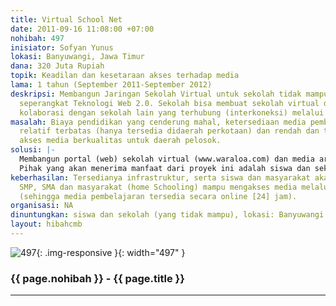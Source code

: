 ```yaml
---
title: Virtual School Net
date: 2011-09-16 11:08:00 +07:00
nohibah: 497
inisiator: Sofyan Yunus
lokasi: Banyuwangi, Jawa Timur
dana: 320 Juta Rupiah
topik: Keadilan dan kesetaraan akses terhadap media
lama: 1 tahun (September 2011-September 2012)
deskripsi: Membangun Jaringan Sekolah Virtual untuk sekolah tidak mampu dengan menggunakan
  seperangkat Teknologi Web 2.0. Sekolah bisa membuat sekolah virtual dan dan melakukan
  kolaborasi dengan sekolah lain yang terhubung (interkoneksi) melalui internet (web).
masalah: Biaya pendidikan yang cenderung mahal, ketersediaan media pembelajaran yang
  relatif terbatas (hanya tersedia didaerah perkotaan) dan rendah dan tidak meratannya
  akses media berkualitas untuk daerah pelosok.
solusi: |-
  Membangun portal (web) sekolah virtual (www.waraloa.com) dan media archive (inovasive.com (bse.inovasive.com dll), membuat jaringan web dan melakukan interkoneksi (life feed). Memberikan pelatihan secara berkala pada sekolah-sekolah yang daya aksesnya rendah.
  Pihak yang akan menerima manfaat dari proyek ini adalah siswa dan sekolah (yang tidak mampu), lokasi: Banyuwangi dan sebagian di Bima (NTB)
keberhasilan: Tersedianya infrastruktur, serta siswa dan masyarakat akademik (SD,
  SMP, SMA dan masyarakat (home Schooling) mampu mengakses media melalui layanan portal
  (sehingga media pembelajaran tersedia secara online [24] jam).
organisasi: NA
dinuntungkan: siswa dan sekolah (yang tidak mampu), lokasi: Banyuwangi dan sebagian di Bima (NTB)
layout: hibahcmb
---
```


![497](/static/img/hibahcmb/497.png){: .img-responsive }{: width="497" }

### {{ page.nohibah }} - {{ page.title }}

---
